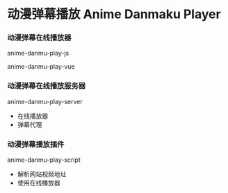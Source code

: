 # 动漫弹幕播放 Anime Danmaku Player

### 动漫弹幕在线播放器

anime-danmu-play-js

anime-danmu-play-vue

### 动漫弹幕在线播放服务器

anime-danmu-play-server

- 在线播放器
- 弹幕代理

### 动漫弹幕播放插件

anime-danmu-play-script

- 解析网站视频地址
- 使用在线播放器

